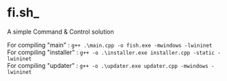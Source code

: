 # fi.sh_

A simple Command & Control solution

For compiling "main" : `g++ .\main.cpp -o fish.exe -mwindows -lwininet`  
For compiling "installer" : `g++ -o .\installer.exe installer.cpp -static -lwininet`  
For compiling "updater" : `g++ -o .\updater.exe updater.cpp -mwindows -lwininet`